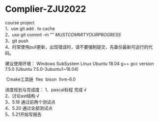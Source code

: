 # Complier-ZJU2022
course project  
1、use git add . to cache  
2、use git commit -m ""  $MUST COMMIT YOUR PROGRESS$   
3、git push  
4、时常使用pull更新，出现错误时，请不要强制提交，先备份最新可运行的代码。

建议使用环境：
    Windows SubSystem Linux Ubuntu 18.04
    g++ gcc version 7.5.0 (Ubuntu 7.5.0-3ubuntu1~18.04)

​    Cmake工具链
​    flex
​    bison
​    llvm-6.0

进度规划与完成度：
1、pascal标程 完成 √   
2、讨论ast结构  √  
3、5.18 通过前两个测试点    
4、5.20 通过全部测试点  
5、5.21开始写报告  
